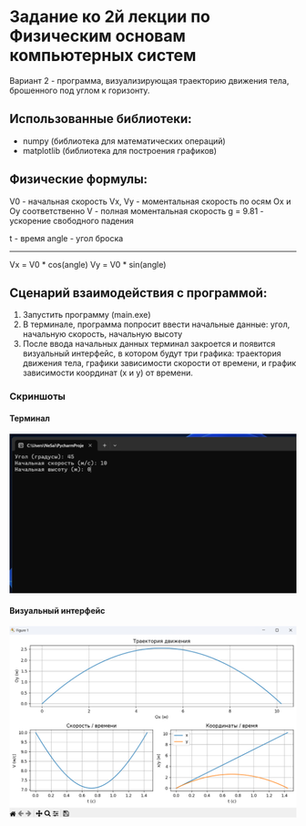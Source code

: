 # Задание ко 2й лекции по Физическим основам компьютерных систем

Вариант 2 - программа, визуализирующая траекторию движения тела, брошенного под углом к горизонту.

## Использованные библиотеки:

- numpy (библиотека для математических операций)
- matplotlib (библиотека для построения графиков)

## Физические формулы:

V0 - начальная скорость
Vx, Vy - моментальная скорость по осям Ox и Oy соответственно
V - полная моментальная скорость
g = 9.81 - ускорение свободного падения 

t - время 
angle - угол броска

--- 

Vx = V0 * cos(angle)
Vy = V0 * sin(angle)

## Сценарий взаимодействия с программой:

1. Запустить программу (main.exe)
2. В терминале, программа попросит ввести начальные данные: угол, начальную скорость, начальную высоту
3. После ввода начальных данных терминал закроется и появится визуальный интерфейс, в котором будут три графика: траектория движения тела, графики зависимости скорости от времени, и график зависимости координат (x и y) от времени.

### Скриншоты

#### Терминал
![](/Terminal.png)

#### Визуальный интерфейс
![](/VIscreenshot.png)
